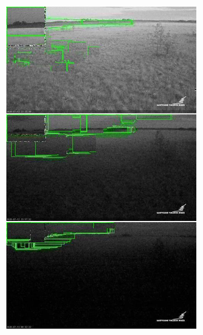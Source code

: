 ![20200712-221918-224923](in/20200712/20200712-221918-224923_0_.jpg)
![20200712-224928-231933](in/20200712/20200712-224928-231933_0_.jpg)
![20200712-231938-234943](in/20200712/20200712-231938-234943_0_.jpg)
